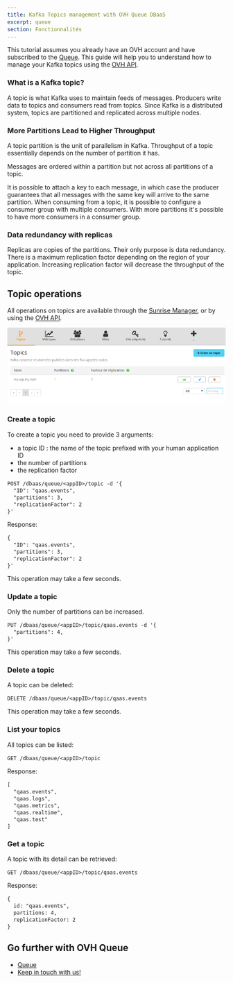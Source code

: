 ```yaml
---
title: Kafka Topics management with OVH Queue DBaaS
excerpt: queue
section: Fonctionnalités
---
```


This tutorial assumes you already have an OVH account and have subscribed to the [Queue](https://www.runabove.com/dbaas-queue.xml).
This guide will help you to understand how to manage your Kafka topics using the [OVH API](https://api.ovh.com/).

### What is a Kafka topic?

A topic is what Kafka uses to maintain feeds of messages. Producers write data to topics and consumers read from topics. Since Kafka is a distributed system, topics are partitioned and replicated across multiple nodes.

### More Partitions Lead to Higher Throughput

A topic partition is the unit of parallelism in Kafka. Throughput of a topic essentially depends on the number of partition it has.

Messages are ordered within a partition but not across all partitions of a topic.

It is possible to attach a key to each message, in which case the producer guarantees that all messages with the same key will arrive to the same partition. When consuming from a topic, it is possible to configure a consumer group with multiple consumers. With more partitions it's possible to have more consumers in a consumer group.

### Data redundancy with replicas

Replicas are copies of the partitions. Their only purpose is data redundancy. There is a maximum replication factor depending on the region of your application. Increasing replication factor will decrease the throughput of the topic.

## Topic operations

All operations on topics are available through the [Sunrise Manager](https://www.ovh.com/manager/sunrise/dbaasQueue/index.html), or by using the [OVH API](https://api.ovh.com/).

![Sunrise](images/sunrise-topics.png)

### Create a topic

To create a topic you need to provide 3 arguments:

  - a topic ID : the name of the topic prefixed with your human application ID
  - the number of partitions
  - the replication factor

```shell
POST /dbaas/queue/<appID>/topic -d '{
  "ID": "qaas.events",
  "partitions": 3,
  "replicationFactor": 2
}'
```

Response:

```shell
{
  "ID": "qaas.events",
  "partitions": 3,
  "replicationFactor": 2
}'
```

This operation may take a few seconds.


### Update a topic

Only the number of partitions can be increased.

```shell
PUT /dbaas/queue/<appID>/topic/qaas.events -d '{
  "partitions": 4,
}'
```

This operation may take a few seconds.

### Delete a topic

A topic can be deleted:

```
DELETE /dbaas/queue/<appID>/topic/qaas.events
```

This operation may take a few seconds.

### List your topics

All topics can be listed:

```
GET /dbaas/queue/<appID>/topic
```

Response:

```
[
  "qaas.events",
  "qaas.logs",
  "qaas.metrics",
  "qaas.realtime",
  "qaas.test"
]
```

### Get a topic

A topic with its detail can be retrieved:

```
GET /dbaas/queue/<appID>/topic/qaas.events
```

Response:

```
{
  id: "qaas.events",
  partitions: 4,
  replicationFactor: 2
}
```

## Go further with OVH Queue

- [Queue](https://www.runabove.com/dbaas-queue.xml)
- [Keep in touch with us!](mailto:dbaas.queue-subscribe@ml.ovh.net)